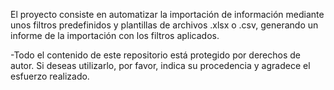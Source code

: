 El proyecto consiste en automatizar la importación de información mediante unos filtros predefinidos y plantillas de archivos .xlsx o .csv, generando un informe de la importación con los filtros aplicados.

-Todo el contenido de este repositorio está protegido por derechos de autor. Si deseas utilizarlo, por favor, indica su procedencia y agradece el esfuerzo realizado.
